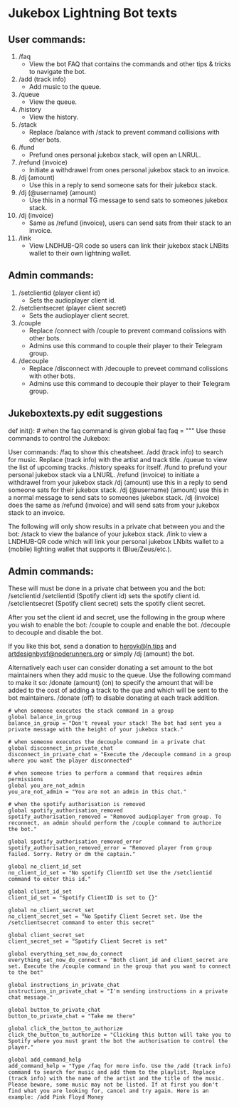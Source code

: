 # Jukebox Lightning Bot texts

## User commands:
1.  /faq
    - View the bot FAQ that contains the commands and other tips & tricks to navigate the bot.
2.  /add (track info)
    - Add music to the queue.
3. /queue
    - View the queue.
4. /history
    - View the history.
5. /stack 
    - Replace /balance with /stack to prevent command collisions with other bots.
6. /fund 
    - Prefund ones personal jukebox stack, will open an LNRUL.
7. /refund (invoice)
    - Initiate a withdrawel from ones personal jukebox stack to an invoice.
8. /dj (amount)
    - Use this in a reply to send someone sats for their jukebox stack.
9.  /dj (@username) (amount)
    - Use this in a normal TG message to send sats to someones jukebox stack.
10. /dj (invoice)
    - Same as /refund (invoice), users can send sats from their stack to an invoice.
11. /link
    - View LNDHUB-QR code so users can link their jukebox stack LNBits wallet to their own lightning wallet.

## Admin commands:
1. /setclientid (player client id)
    - Sets the audioplayer client id. 
2. /setclientsecret (player client secret)
    - Sets the audioplayer client secret.
3. /couple 
    - Replace /connect with /couple to prevent command colissions with other bots. 
    - Admins use this command to couple their player to their Telegram group.
4. /decouple 
    - Replace /disconnect with /decouple to preveet command colissions with other bots. 
    - Admins use this command to decouple their player to their Telegram group.

## Jukeboxtexts.py edit suggestions

def init():
    # when the faq command is given
    global faq
    faq = """
Use these commands to control the Jukebox:

User commands:
/faq to show this cheatsheet.
/add (track info) to search for music. Replace (track info) with the artist and track title.
/queue to view the list of upcoming tracks. 
/history speaks for itself.
/fund to prefund your personal jukebox stack via a LNURL.
/refund (invoice) to initiate a withdrawel from your jukebox stack
/dj (amount) use this in a reply to send someone sats for their jukebox stack.
/dj (@username) (amount) use this in a normal message to send sats to someones jukebox stack.
/dj (invoice) does the same as /refund (invoice) and will send sats from your jukebox stack to an invoice.
    
The following will only show results in a private chat between you and the bot:
/stack to view the balance of your jukebox stack.
/link to view a LNDHUB-QR code which will link your personal jukebox LNbits wallet to a (mobile) lighting wallet that supports it (Blue/Zeus/etc.).

## Admin commands:
These will must be done in a private chat between you and the bot:
/setclientid /setclientid (Spotify client id) sets the spotify client id. 
/setclientsecret (Spotify client secret) sets the spotify client secret.

After you set the client id and secret, use the following in the group where you wish to enable the bot:
/couple to couple and enable the bot.
/decouple to decouple and disable the bot.

If you like this bot, send a donation to herovk@ln.tips and artdesignbysf@noderunners.org or simply /dj (amount) the bot. 

Alternatively each user can consider donating a set amount to the bot maintainers when they add music to the queue. Use the following command to make it so:
/donate (amount) (on) to specify the amount that will be added to the cost of adding a track to the que and which will be sent to the bot maintainers.
/donate (off) to disable donating at each track addition.           

    # when someone executes the stack command in a group
    global balance_in_group
    balance_in_group = "Don't reveal your stack! The bot had sent you a private message with the height of your jukebox stack."

    # when someone executes the decouple command in a private chat
    global disconnect_in_private_chat
    disconnect_in_private_chat = "Execute the /decouple command in a group where you want the player disconnected"

    # when someone tries to perform a command that requires admin permissions
    global you_are_not_admin
    you_are_not_admin = "You are not an admin in this chat."

    # when the spotify authorisation is removed
    global spotify_authorisation_removed
    spotify_authorisation_removed = "Removed audioplayer from group. To reconnect, an admin should perform the /couple command to authorize the bot."

    global spotify_authorisation_removed_error
    spotify_authorisation_removed_error = "Removed player from group failed. Sorry. Retry or dm the captain."

    global no_client_id_set
    no_client_id_set = "No spotify ClientID set Use the /setclientid command to enter this id."

    global client_id_set
    client_id_set = "Spotify ClientID is set to {}"
    
    global no_client_secret_set
    no_client_secret_set = "No Spotify Client Secret set. Use the /setclientsecret command to enter this secret"        

    global client_secret_set
    client_secret_set = "Spotify Client Secret is set"

    global everything_set_now_do_connect
    everything_set_now_do_connect = "Both client_id and client_secret are set. Execute the /couple command in the group that you want to connect to the bot"

    global instructions_in_private_chat
    instructions_in_private_chat = "I'm sending instructions in a private chat message."

    global button_to_private_chat
    button_to_private_chat = "Take me there"

    global click_the_button_to_authorize
    click_the_button_to_authorize = "Clicking this button will take you to Spotify where you must grant the bot the authorisation to control the player."

    global add_command_help
    add_command_help = "Type /faq for more info. Use the /add (track info) command to search for music and add them to the playlist. Replace (track info) with the name of the artist and the title of the music. Please beware, some music may not be listed. If at first you don't find what you are looking for, cancel and try again. Here is an example: /add Pink Floyd Money
